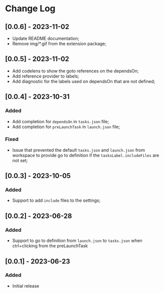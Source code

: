 # Change Log

## [0.0.6] - 2023-11-02

- Update README documentation;
- Remove img/*.gif from the extension package;

## [0.0.5] - 2023-11-02

- Add codelens to show the goto references on the dependsOn;
- Add reference provider to labels;
- Add diagnostic for the labels used on dependsOn that are not defined;

## [0.0.4] - 2023-10-31

### Added

- Add completion for `dependsOn` in `tasks.json` file;
- Add completion for `preLaunchTask` in `launch.json` file;

### Fixed

- Issue that prevented the default `tasks.json` and `launch.json` from workspace to provide go to definition if the `tasksLabel.includeFiles` are not set;

## [0.0.3] - 2023-10-05

### Added

- Support to add `include` files to the settings;

## [0.0.2] - 2023-06-28

### Added

- Support to go to definition from `launch.json` to `tasks.json` when ctrl+clicking from the preLaunchTask

## [0.0.1] - 2023-06-23

### Added

- Initial release
